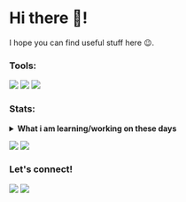 # Hi there 👋!
I hope you can find useful stuff here 😉.  

### Tools:
<p>
    <img src="https://img.shields.io/badge/OS-Windows-blue?&logo=windows" />
    <img src="https://img.shields.io/badge/Text%20Editor-Visual%20Studio%20Code-blue?&logo=visual%20studio%20code&logoColor=blue" />
    <img src="https://gpvc.arturio.dev/Faqihyugos" />
</p>

### Stats:
<details>
 <summary><strong>What i am learning/working on these days</strong></summary>
    - 🔭 I’m currently working on .... </br>
    - 🌱 I’m currently learning Golang, Laravel, Javascript, Ruby </br>
    - 👯 I’m looking to collaborate on ... </br>
    - 🤔 I’m looking for help with master of programming. </br>
    - 💬 Ask me about anything.</br>
    - 📫 How to reach me: <a href="mailto:faqihyugos@gmail.com">Email me!</a>  </br>
    - 😄 Pronouns: He/Him </br>
    - ⚡ Fun fact: ... </br>
</details>

<p>
    <img src="https://github-readme-stats.vercel.app/api?username=Faqihyugos&hide=contribs,prs&show_icons=true&hide_border=true&title_color=000" />
    <img src="https://github-readme-stats.vercel.app/api/top-langs/?username=Faqihyugos&layout=compact" />
</p>

### Let's connect!
<p>
    <a href="https://www.linkedin.com/in/faqihyugos/" target="blank"><img src="https://img.shields.io/badge/Faqih_Yugo_Susilo-30302f?style=flat&logo=linkedin" /></a>
    <a href="https://medium.com/@faqihyugos" target="blank"><img src="https://img.shields.io/badge/Faqih_Yugos-30302f?style=flat&logo=medium" /></a>
</p>


<!--
**Faqihyugos/Faqihyugos** is a ✨ _special_ ✨ repository because its `README.md` (this file) appears on your GitHub profile.

Here are some ideas to get you started:

- 🔭 I’m currently working on ...
- 🌱 I’m currently learning ...
- 👯 I’m looking to collaborate on ...
- 🤔 I’m looking for help with ...
- 💬 Ask me about ...
- 📫 How to reach me: ...
- 😄 Pronouns: ...
- ⚡ Fun fact: ...
-->
